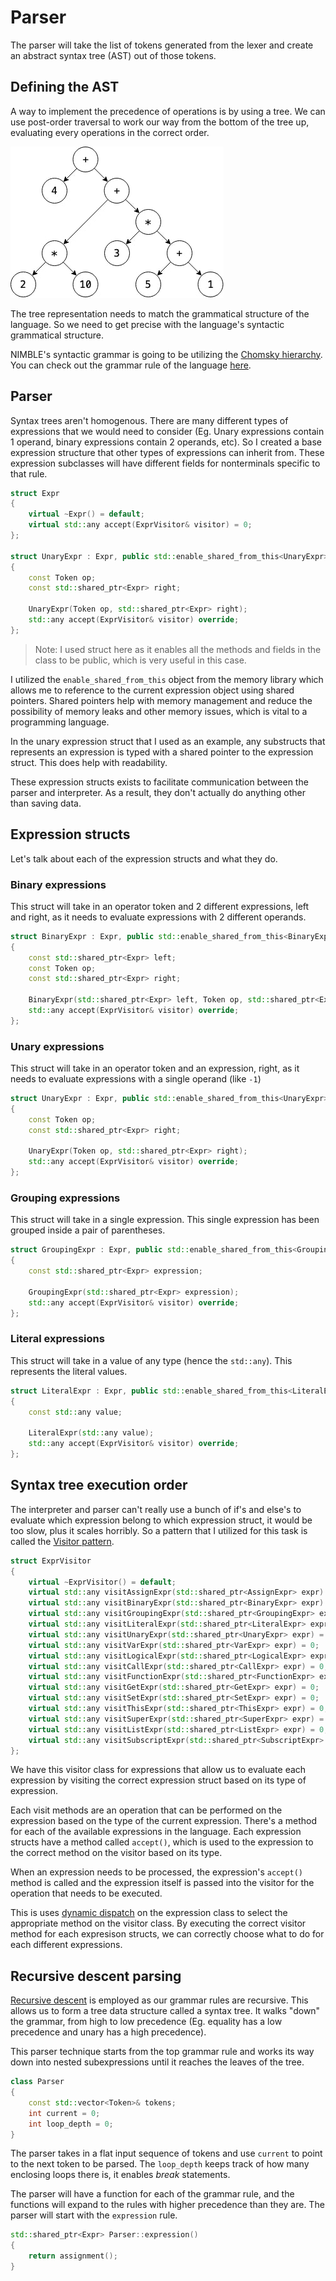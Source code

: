 # Parser

The parser will take the list of tokens generated from the lexer and create an abstract syntax tree (AST) out of those tokens.

## Defining the AST

A way to implement the precedence of operations is by using a tree. We can use post-order traversal to work our way from the bottom of the tree up, evaluating every operations in the correct order.

![ast](img/ast.jpg)

The tree representation needs to match the grammatical structure of the language. So we need to get precise with the language's syntactic grammatical structure.

NIMBLE's syntactic grammar is going to be utilizing the [Chomsky hierarchy](https://en.wikipedia.org/wiki/Chomsky_hierarchy). You can check out the grammar rule of the language [here](grammar.md).

## Parser

Syntax trees aren't homogenous. There are many different types of expressions that we would need to consider (Eg. Unary expressions contain 1 operand, binary expressions contain 2 operands, etc). So I created a base expression structure that other types of expressions can inherit from. These expression subclasses will have different fields for nonterminals specific to that rule.

```cpp
struct Expr
{
    virtual ~Expr() = default;
    virtual std::any accept(ExprVisitor& visitor) = 0;
};

struct UnaryExpr : Expr, public std::enable_shared_from_this<UnaryExpr>
{
    const Token op;
    const std::shared_ptr<Expr> right;

    UnaryExpr(Token op, std::shared_ptr<Expr> right);
    std::any accept(ExprVisitor& visitor) override;
};
```

> Note: I used struct here as it enables all the methods and fields in the class to be public, which is very useful in this case.

I utilized the `enable_shared_from_this` object from the memory library which allows me to reference to the current expression object using shared pointers. Shared pointers help with memory management and reduce the possibility of memory leaks and other memory issues, which is vital to a programming language.

In the unary expression struct that I used as an example, any substructs that represents an expression is typed with a shared pointer to the expression struct. This does help with readability.

These expression structs exists to facilitate communication between the parser and interpreter. As a result, they don't actually do anything other than saving data.

## Expression structs

Let's talk about each of the expression structs and what they do.

### Binary expressions

This struct will take in an operator token and 2 different expressions, left and right, as it needs to evaluate expressions with 2 different operands.

```cpp
struct BinaryExpr : Expr, public std::enable_shared_from_this<BinaryExpr>
{
    const std::shared_ptr<Expr> left;
    const Token op;
    const std::shared_ptr<Expr> right;

    BinaryExpr(std::shared_ptr<Expr> left, Token op, std::shared_ptr<Expr> right);
    std::any accept(ExprVisitor& visitor) override;
};
```

### Unary expressions

This struct will take in an operator token and an expression, right, as it needs to evaluate expressions with a single operand (like `-1`)

```cpp
struct UnaryExpr : Expr, public std::enable_shared_from_this<UnaryExpr>
{
    const Token op;
    const std::shared_ptr<Expr> right;

    UnaryExpr(Token op, std::shared_ptr<Expr> right);
    std::any accept(ExprVisitor& visitor) override;
};
```

### Grouping expressions

This struct will take in a single expression. This single expression has been grouped inside a pair of parentheses.

```cpp
struct GroupingExpr : Expr, public std::enable_shared_from_this<GroupingExpr>
{
    const std::shared_ptr<Expr> expression;

    GroupingExpr(std::shared_ptr<Expr> expression);
    std::any accept(ExprVisitor& visitor) override;
};
```

### Literal expressions

This struct will take in a value of any type (hence the `std::any`). This represents the literal values.

```cpp
struct LiteralExpr : Expr, public std::enable_shared_from_this<LiteralExpr>
{
    const std::any value;

    LiteralExpr(std::any value);
    std::any accept(ExprVisitor& visitor) override;
};
```

## Syntax tree execution order

The interpreter and parser can't really use a bunch of if's and else's to evaluate which expression belong to which expression struct, it would be too slow, plus it scales horribly. So a pattern that I utilized for this task is called the [Visitor pattern](https://en.wikipedia.org/wiki/Visitor_pattern). 

```cpp
struct ExprVisitor
{
    virtual ~ExprVisitor() = default;
    virtual std::any visitAssignExpr(std::shared_ptr<AssignExpr> expr) = 0;
    virtual std::any visitBinaryExpr(std::shared_ptr<BinaryExpr> expr) = 0;
    virtual std::any visitGroupingExpr(std::shared_ptr<GroupingExpr> expr) = 0;
    virtual std::any visitLiteralExpr(std::shared_ptr<LiteralExpr> expr) = 0;
    virtual std::any visitUnaryExpr(std::shared_ptr<UnaryExpr> expr) = 0;
    virtual std::any visitVarExpr(std::shared_ptr<VarExpr> expr) = 0;
    virtual std::any visitLogicalExpr(std::shared_ptr<LogicalExpr> expr) = 0;
    virtual std::any visitCallExpr(std::shared_ptr<CallExpr> expr) = 0;
    virtual std::any visitFunctionExpr(std::shared_ptr<FunctionExpr> expr) = 0;
    virtual std::any visitGetExpr(std::shared_ptr<GetExpr> expr) = 0;
    virtual std::any visitSetExpr(std::shared_ptr<SetExpr> expr) = 0;
    virtual std::any visitThisExpr(std::shared_ptr<ThisExpr> expr) = 0;
    virtual std::any visitSuperExpr(std::shared_ptr<SuperExpr> expr) = 0;
    virtual std::any visitListExpr(std::shared_ptr<ListExpr> expr) = 0;
    virtual std::any visitSubscriptExpr(std::shared_ptr<SubscriptExpr> expr) = 0;
};
```

We have this visitor class for expressions that allow us to evaluate each expression by visiting the correct expression struct based on its type of expression.

Each visit methods are an operation that can be performed on the expression based on the type of the current expression. There's a method for each of the available expressions in the language. Each expression structs have a method called `accept()`, which is used to the expression to the correct method on the visitor based on its type.

When an expression needs to be processed, the expression's `accept()` method is called and the expression itself is passed into the visitor for the operation that needs to be executed. 

This is uses [dynamic dispatch](https://en.wikipedia.org/wiki/Dynamic_dispatch) on the expression class to select the appropriate method on the visitor class. By executing the correct visitor method for each expresison structs, we can correctly choose what to do for each different expressions.

## Recursive descent parsing

[Recursive descent](https://en.wikipedia.org/wiki/Recursive_descent_parser) is employed as our grammar rules are recursive. This allows us to form a tree data structure called a syntax tree. It walks "down" the grammar, from high to low precedence (Eg. equality has a low precedence and unary has a high precedence).

This parser technique starts from the top grammar rule and works its way down into nested subexpressions until it reaches the leaves of the tree.

```cpp
class Parser
{
    const std::vector<Token>& tokens;
    int current = 0;
    int loop_depth = 0;
}
```

The parser takes in a flat input sequence of tokens and use `current` to point to the next token to be parsed. The `loop_depth` keeps track of how many enclosing loops there is, it enables *break* statements.

The parser will have a function for each of the grammar rule, and the functions will expand to the rules with higher precedence than they are. The parser will start with the `expression` rule.

```cpp
std::shared_ptr<Expr> Parser::expression()
{
    return assignment();
}
```

